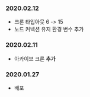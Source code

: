 ### 2020.02.12
- 크론 타입아웃 6 -> 15
- 노드 커넥션 유지 환경 변수 추가
### 2020.02.11
- 아카이브 크론 **추가**
### 2020.01.27
- 배포 
